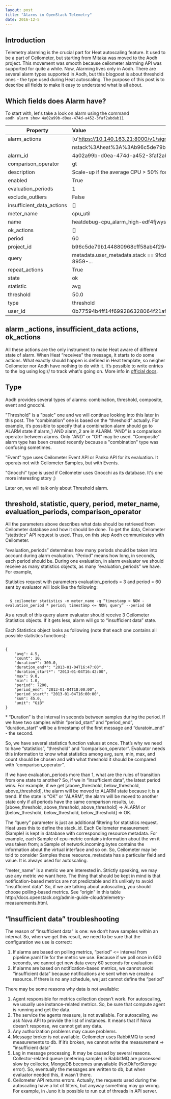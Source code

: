 ```yaml
---
layout: post
title: "Alarms in OpenStack Telemetry"
date: 2016-12-5
---
```


<h2> Introduction </h2>
Telemetry alarming is the crucial part for Heat autoscaling feature. It used to be a part of Ceilometer,
but starting from Mitaka was moved to the Aodh project. This movement was smooth because ceilometer alarming 
API was supported for quite a while. Now, Alarming lives only in Aodh. There are several alarm types supported 
in Aodh, but this blogpost is about threshold ones - the type used during Heat autoscaling. The purpose of this post 
is to describe all fields to make it easy to understand what is all about.

<h2> Which fields does Alarm have? </h2>
To start with, let's take a look on alarm using the command
<code>
aodh alarm show 4a02a99b-d0ea-474d-a452-3faf2abdab11
</code>

| Property                  | Value                                             |
|---------------------------|:--------------------------------------------------|
| alarm_actions             | [u'https://10.140.163.21:8000/v1/signal/arn%3Aope |
|                           |  nstack%3Aheat%3A%3Ab96c5de79b1448......]         |
| alarm_id                  | 4a02a99b-d0ea-474d-a452-3faf2abdab11              |
| comparison_operator       | gt                                                |
| description               | Scale-up if the average CPU > 50% for 1 minute    |
| enabled                   | True                                              |
| evaluation_periods        | 1                                                 |
| exclude_outliers          | False                                             |
| insufficient_data_actions | []                                                |
| meter_name                | cpu_util                                          |
| name                      | heatdebug-cpu_alarm_high-edf4fjwysz37             |
| ok_actions                | []                                                |
| period                    | 60                                                |
| project_id                | b96c5de79b144880968cff58ab4f294e                  |
| query                     | metadata.user_metadata.stack == 9fcd1986-8959-... |
| repeat_actions            | True                                              |
| state                     | ok                                                |
| statistic                 | avg                                               |
| threshold                 | 50.0                                              |
| type                      | threshold                                         |
| user_id                   | 0b77594b4ff14f699286328064f21aff                  |



<h2> alarm _actions, insufficient_data actions, ok_actions </h2>
         
<p> All these actions are the only instrument to make Heat aware of different state of alarm. When Heat “receives” the message, it starts to do some actions. What exactly should happen is defined in Heat template, so neigher Ceilometer nor Aodh have nothing to do with it. It’s possible to write entries to the log using log:// to track what's going on.
  More info in <a href="https://wiki.openstack.org/wiki/Ceilometer/Alerting#Alarm_Action_Endpoint_definition" title="Search">official docs</a>.
 </p>


<h2> Type </h2>

<p> 
Aodh provides several types of alarms: combination, threshold, composite, event and gnocchi. 
</p>
<p>
"Threshold" is a "basic" one and we will continue looking into this later in this post. The “combination” one is based on the “threshold” actually.  For example, it’s possible to specify that a combination alarm should go to ALARM state if alarm_1 AND alarm_2 are in ALARM. “AND” is a comparison operator between alarms. Only "AND" or "OR" may be used. "Composite" alarm type has been created recently because a "combination" type was confusing sometimes.
</p>
<p>
"Event" type uses Ceilometer Event API or Panko API for its evaluation. It operats not with Ceilometer Samples, but with Events. 
</p>
<p>
"Gnocchi" type is used if Ceilometer uses Gnocchi as its database. It's one more interesting story ;)
</p>
<p>
Later on, we will talk only about Threshold alarm.
 </p>

<h2> threshold, statistic, query, period, meter_name, evaluation_periods, comparison_operator </h2>
<p> All the parameters above describes what data should be retrieved from Ceilometer database and how it should be done. To get the data, Ceilometer “statistics” API request is used. Thus, on this step Aodh communicates with Ceilometer. 
</p>
<p>
“evaluation_periods” determines how many periods should be taken into account during alarm evaluation. “Period” means how long, in seconds, each period should be. During one evaluation, in alarm evaluator we should receive as many statistics objects, as many  “evaluation_periods” we have. For example, 
</p>
<p>
Statistics request with parameters evaluation_periods = 3 and period = 60 sent by evaluator will look like the following: 
</p>
<code>
  $ ceilometer statistics -m meter_name -q “timestamp > NOW - evaluation_period * period; timestamp <= NOW; query” --period 60
</code>
<p>
As a result of this query alarm evaluator should receive 3 Ceilometer Statistics objects. If it gets less, alarm will go to “insufficient data” state.
</p>

<p>Each Statistics object looks as following (note that each one contains all possible statistics functions): </p>

<code>
{
    "avg": 4.5,
    "count": 10,
    "duration*": 300.0,
    "duration_end*": "2013-01-04T16:47:00",
    "duration_start*": "2013-01-04T16:42:00",
    "max": 9.0,
    "min": 1.0,
    "period": 7200,                                 
    "period_end": "2013-01-04T18:00:00",
    "period_start": "2013-01-04T16:00:00",
    "sum": 45.0,
    "unit": "GiB"
}
</code>
<p>
* “Duration” is the interval in seconds between samples during the period. If we have two samples within “period_start” and “period_end”, “duration_start” will be a timestamp of the first message and “duratoin_end” - the second.
</p>
<p>
So, we have several statistics function values at once. That’s why we need to have “statistics”, “threshold” and “comparison_operator”. Evaluator needs this information to know what statistics among avg, sum, min, max, and count should be chosen and with what threshold it should be compared with “comparison_operator”. 
</p>
<p>
If we have evaluation_periods more than 1, what are the rules of transition from one state to another? So, if we in “insufficient data”, the latest period wins. For example, if we get [above_threshold, below_threshold, above_threshold], the alarm will be moved to ALARM state because it is a trend. If the state is “OK” or “ALARM”, the alarm will be moved to another state only if all periods have the same comparison results, i.e. [above_threshold, above_threshold, above_threshold] => ALARM or [below_threshold, below_threshold, below_threshold] => OK.
</p>
<p>
The “query” parameter is just an additional filtering for statistics request. Heat uses this to define the stack_id. Each Ceilometer measurement (Sample) is kept in database with corresponding resource metadata. For example, each Sample of cpu-metric contains information about the vm it was taken from; a Sample of network.incoming.bytes contains the information about  the virtual interface and so on. So, Ceilometer may be told to consider Samples those resource_metadata has a particular field and value. It is always used for autoscaling.
</p>
<p>
“meter_name” is a metric we are interested in. Strictly speaking, we may use any metric we want here. The thing that should be kept in mind is that notification-based metrics are not predictable and it’s unlikely to avoid “insufficient data”. So, if we are talking about autoscaling, you should choose polling-based metrics. See “origin” in this table http://docs.openstack.org/admin-guide-cloud/telemetry-measurements.html. 
</p>

<h2> “Insufficient data” troubleshooting </h2>
<p>
The reason of “insufficient data” is one: we don’t have samples within an interval. 
So, when we get this result, we need to be sure that the configuration we use is correct:
</p>
<ol>
<li> If alarms are based on polling metrics, “period” <= interval from pipeline.yaml file for the metric we use. Because if we poll once in 600 seconds, we cannot get new data every 60 seconds for evaluation
</li>
<li>
If alarms are based on notification-based metrics, we cannot avoid “insufficient data” because notifications are sent when we create a resource. If there is no any schedule, we just cannot define the “period”
</li>
</ol>
<p>
There may be some reasons why data is not available:
</p>
<ol>
<li>
Agent responsible for metrics collection doesn’t work. For autoscaling, we usually use instance-related metrics. So, be sure that compute agent is running and get the data.
</li>
<li>
The service the agents measure, is not available. For autoscaling, we ask Nova API to provide the list of instances. It means that if Nova doesn’t response, we cannot get any data.
</li>
<li>
Any authorization problems may cause problems.
</li>
<li>
Message broker is not available. Ceilometer uses RabbitMQ to send measurements to db. If it’s broken, we cannot write the measurement => “insufficient data”
</li>
<li>
Lag in message processing. It may be caused by several reasons. Collector-related queue (metering.sample) in RabbitMQ are processed slow by collector, MongoDB becomes unavailable (NotOkForStorage error). So, eventually the messages are written to db, but when evaluator needed this, it wasn’t there.
</li>
<li>
Ceilometer API returns errors. Actually, the requests used during the autoscaling have a lot of filters, but anyway something may go wrong. For example, in Juno it is possible to run out of threads in API server. 
</li>
<ol>
